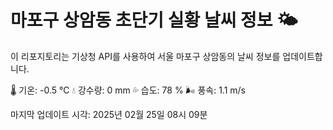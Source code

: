 
# 마포구 상암동 초단기 실황 날씨 정보 🌤️

이 리포지토리는 기상청 API를 사용하여 서울 마포구 상암동의 날씨 정보를 업데이트합니다. 

🌡️ 기온: -0.5 ℃
💧 강수량: 0 mm
💦 습도: 78 %
🌬️ 풍속: 1.1 m/s

마지막 업데이트 시각: 2025년 02월 25일 08시 09분    

